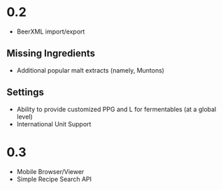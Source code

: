 0.2
====
* BeerXML import/export

Missing Ingredients
--------------------
* Additional popular malt extracts (namely, Muntons)

Settings
--------
* Ability to provide customized PPG and L for fermentables (at a global level)
* International Unit Support

0.3
====
* Mobile Browser/Viewer
* Simple Recipe Search API
